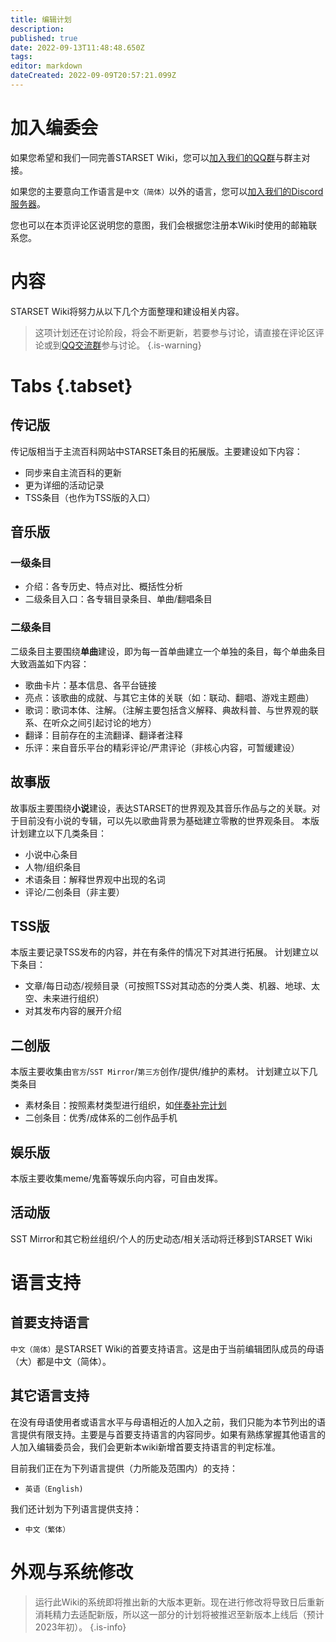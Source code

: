```yaml
---
title: 编辑计划
description: 
published: true
date: 2022-09-13T11:48:48.650Z
tags: 
editor: markdown
dateCreated: 2022-09-09T20:57:21.099Z
---
```


# 加入编委会
如果您希望和我们一同完善STARSET Wiki，您可以[加入我们的QQ群](https://shang.qq.com/wpa/qunwpa?idkey=54df8ffb39619553024762b0aee78f1a584980c6fc5d4d6caa92831055959c3c)与群主对接。

如果您的主要意向工作语言是`中文（简体）`以外的语言，您可以[加入我们的Discord服务器](https://discord.gg/zhEqePWneb)。

您也可以在本页评论区说明您的意图，我们会根据您注册本Wiki时使用的邮箱联系您。

# 内容
STARSET Wiki将努力从以下几个方面整理和建设相关内容。
> 这项计划还在讨论阶段，将会不断更新，若要参与讨论，请直接在评论区评论或到[QQ交流群](https://shang.qq.com/wpa/qunwpa?idkey=54df8ffb39619553024762b0aee78f1a584980c6fc5d4d6caa92831055959c3c)参与讨论。
{.is-warning}

# Tabs {.tabset}
## 传记版

传记版相当于主流百科网站中STARSET条目的拓展版。主要建设如下内容：

- 同步来自主流百科的更新
- 更为详细的活动记录
- TSS条目（也作为TSS版的入口）

## 音乐版

### 一级条目
- 介绍：各专历史、特点对比、概括性分析
- 二级条目入口：各专辑目录条目、单曲/翻唱条目

### 二级条目
二级条目主要围绕**单曲**建设，即为每一首单曲建立一个单独的条目，每个单曲条目大致涵盖如下内容：

- 歌曲卡片：基本信息、各平台链接
- 亮点：该歌曲的成就、与其它主体的关联（如：联动、翻唱、游戏主题曲）
- 歌词：歌词本体、注解。（注解主要包括含义解释、典故科普、与世界观的联系、在听众之间引起讨论的地方）
- 翻译：目前存在的主流翻译、翻译者注释
- 乐评：来自音乐平台的精彩评论/严肃评论（非核心内容，可暂缓建设）

## 故事版

故事版主要围绕**小说**建设，表达STARSET的世界观及其音乐作品与之的关联。对于目前没有小说的专辑，可以先以歌曲背景为基础建立零散的世界观条目。
本版计划建立以下几类条目：
- 小说中心条目
- 人物/组织条目
- 术语条目：解释世界观中出现的名词
- 评论/二创条目（非主要）

## TSS版

本版主要记录TSS发布的内容，并在有条件的情况下对其进行拓展。
计划建立以下条目：
- 文章/每日动态/视频目录（可按照TSS对其动态的分类人类、机器、地球、太空、未来进行组织）
- 对其发布内容的展开介绍

## 二创版

本版主要收集由`官方`/`SST Mirror`/`第三方`创作/提供/维护的素材。
计划建立以下几类条目
- 素材条目：按照素材类型进行组织，如[伴奏补完计划](/zh/STARSET-Media-Instrumentalize-Project)
- 二创条目：优秀/成体系的二创作品手机

## 娱乐版

本版主要收集meme/鬼畜等娱乐向内容，可自由发挥。

## 活动版

SST Mirror和其它粉丝组织/个人的历史动态/相关活动将迁移到STARSET Wiki

# 语言支持
## 首要支持语言
`中文（简体）`是STARSET Wiki的首要支持语言。这是由于当前编辑团队成员的母语（大）都是中文（简体）。

## 其它语言支持
在没有母语使用者或语言水平与母语相近的人加入之前，我们只能为本节列出的语言提供有限支持。主要是与首要支持语言的内容同步。如果有熟练掌握其他语言的人加入编辑委员会，我们会更新本wiki新增首要支持语言的判定标准。

目前我们正在为下列语言提供（力所能及范围内）的支持：
- `英语（English)`

我们还计划为下列语言提供支持：
- `中文（繁体）`

# 外观与系统修改
> 运行此Wiki的系统即将推出新的大版本更新。现在进行修改将导致日后重新消耗精力去适配新版，所以这一部分的计划将被推迟至新版本上线后（预计2023年初）。
{.is-info}
